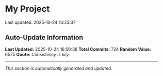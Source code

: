 # My Project


Last updated: 2025-10-24 16:25:37



























































































































































































































































































































































































































































































































































































































































































































































































































































































































































































































































































































































## Auto-Update Information

**Last Updated:** 2025-10-24 16:50:38
**Total Commits:** 724
**Random Value:** 6575
**Quote:** _Consistency is key._

---
_This section is automatically generated and updated._